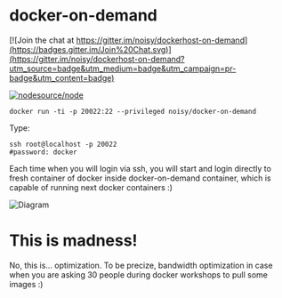 # docker-on-demand

[![Join the chat at https://gitter.im/noisy/dockerhost-on-demand](https://badges.gitter.im/Join%20Chat.svg)](https://gitter.im/noisy/dockerhost-on-demand?utm_source=badge&utm_medium=badge&utm_campaign=pr-badge&utm_content=badge)

[![nodesource/node](http://dockeri.co/image/noisy/docker-on-demand)](https://registry.hub.docker.com/u/noisy/docker-on-demand/)


    docker run -ti -p 20022:22 --privileged noisy/docker-on-demand

  Type:

    ssh root@localhost -p 20022
    #password: docker

  Each time when you will login via ssh, you will start and login directly to fresh container of docker inside docker-on-demand container, which is capable of running next docker containers :)
  
![Diagram](http://i.imgur.com/nt3f5ds.png "Diagram")
  
  
# This is madness!

No, this is... optimization. To be precize, bandwidth optimization in case when you are asking 30 people during docker workshops to pull some images :)
